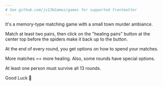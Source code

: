 ```yaml
---
# See github.com/js13kGames/games for supported frontmatter
---
```

It's a memory-type matching game with a small town murder ambiance.

Match at least two pairs, then click on the "healing pairs" button at the center top before the spiders make it back up to the button.

At the end of every round, you get options on how to spend your matches.  

More matches == more healing. Also, some rounds have special options.

At least one person must survive all 13 rounds.

Good Luck 🤞
